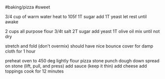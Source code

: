 #baking/pizza #sweet

3/4 cup of warm water
heat to 105f
1T sugar
add 1T yeast
let rest until awake

2 cups all purpose flour
3/4t salt
2T sugar
add yeast
1T olive oil
mix until not dry

stretch and fold (don't overmix)
should have nice bounce
cover for damp cloth for 1 hour

preheat oven to 450 deg
lightly flour pizza stone
punch dough down
spread on stone (lift, pull, and press)
add sauce (keep it thin)
add cheese
add toppings
cook for 12 minutes